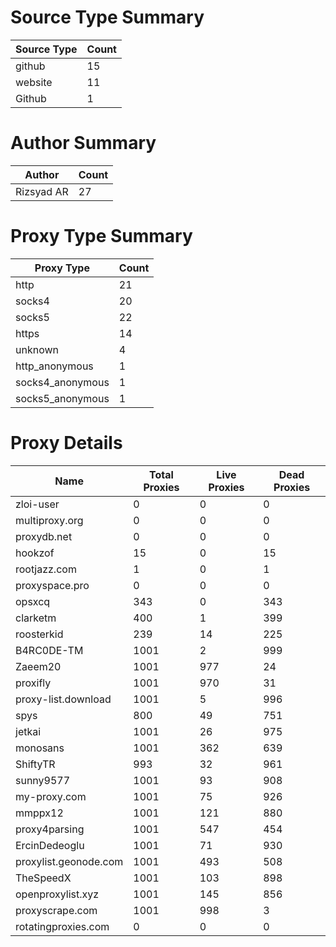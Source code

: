 # Source Type Summary

| Source Type | Count |
|-------------|-------|
| github | 15 |
| website | 11 |
| Github | 1 |


# Author Summary

| Author | Count |
|--------|-------|
| Rizsyad AR | 27 |


# Proxy Type Summary

| Proxy Type | Count |
|------------|-------|
| http | 21 |
| socks4 | 20 |
| socks5 | 22 |
| https | 14 |
| unknown | 4 |
| http_anonymous | 1 |
| socks4_anonymous | 1 |
| socks5_anonymous | 1 |


# Proxy Details

| Name | Total Proxies | Live Proxies | Dead Proxies |
|------|---------------|--------------|---------------|
| zloi-user | 0 | 0 | 0 |
| multiproxy.org | 0 | 0 | 0 |
| proxydb.net | 0 | 0 | 0 |
| hookzof | 15 | 0 | 15 |
| rootjazz.com | 1 | 0 | 1 |
| proxyspace.pro | 0 | 0 | 0 |
| opsxcq | 343 | 0 | 343 |
| clarketm | 400 | 1 | 399 |
| roosterkid | 239 | 14 | 225 |
| B4RC0DE-TM | 1001 | 2 | 999 |
| Zaeem20 | 1001 | 977 | 24 |
| proxifly | 1001 | 970 | 31 |
| proxy-list.download | 1001 | 5 | 996 |
| spys | 800 | 49 | 751 |
| jetkai | 1001 | 26 | 975 |
| monosans | 1001 | 362 | 639 |
| ShiftyTR | 993 | 32 | 961 |
| sunny9577 | 1001 | 93 | 908 |
| my-proxy.com | 1001 | 75 | 926 |
| mmppx12 | 1001 | 121 | 880 |
| proxy4parsing | 1001 | 547 | 454 |
| ErcinDedeoglu | 1001 | 71 | 930 |
| proxylist.geonode.com | 1001 | 493 | 508 |
| TheSpeedX | 1001 | 103 | 898 |
| openproxylist.xyz | 1001 | 145 | 856 |
| proxyscrape.com | 1001 | 998 | 3 |
| rotatingproxies.com | 0 | 0 | 0 |
